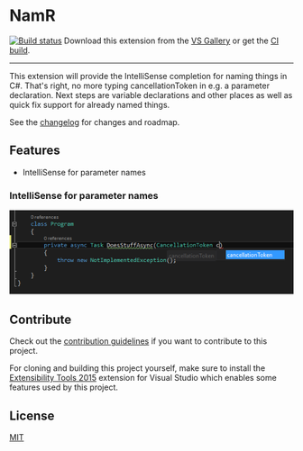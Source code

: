# NamR
[![Build status](https://ci.appveyor.com/api/projects/status/gpp0yxuh543tawpd?svg=true)](https://ci.appveyor.com/project/bexxx/namr)
Download this extension from the [VS Gallery](https://visualstudiogallery.msdn.microsoft.com/3dfe2dca-9a74-49b5-ac11-fd9b7af57e59)
or get the [CI build](http://vsixgallery.com/extension/A98A9358-9F24-4407-AAB7-5871243606AA/).

---------------------------------------

This extension will provide the IntelliSense completion for naming things in C#. That's right, no more typing cancellationToken in e.g. a parameter declaration.
Next steps are variable declarations and other places as well as quick fix support for already named things.

See the [changelog](CHANGELOG.md) for changes and roadmap.

## Features

- IntelliSense for parameter names

### IntelliSense for parameter names
![Param Intellisense](Images/param_intellisense.png)


## Contribute
Check out the [contribution guidelines](CONTRIBUTING.md)
if you want to contribute to this project.

For cloning and building this project yourself, make sure
to install the
[Extensibility Tools 2015](https://visualstudiogallery.msdn.microsoft.com/ab39a092-1343-46e2-b0f1-6a3f91155aa6)
extension for Visual Studio which enables some features
used by this project.

## License
[MIT](LICENSE)